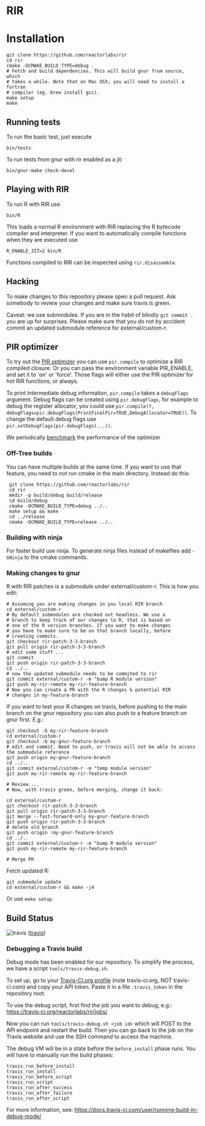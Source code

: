 # RIR

# Installation

    git clone https://github.com/reactorlabs/rir
    cd rir
    cmake -DCMAKE_BUILD_TYPE=debug .
    # Fetch and build dependencies. This will build gnur from source, which
    # takes a while. Note that on Mac OSX, you will need to install a fortran
    # compiler (eg. brew install gcc). 
    make setup
    make

## Running tests

To run the basic test, just execute

    bin/tests

To run tests from gnur with rir enabled as a jit:

    bin/gnur-make check-devel

## Playing with RIR

To run R with RIR use

    bin/R

This loads a normal R environment with RIR replacing the R bytecode compiler
and interpreter. If you want to automatically compile functions when they
are executed use

    R_ENABLE_JIT=2 bin/R

Functions compiled to RIR can be inspected using `rir.disassemble`.

## Hacking

To make changes to this repository please open a pull request. Ask somebody to
review your changes and make sure travis is green.

Caveat: we use submodules. If you are in the habit of blindly `git commit .` you are up for surprises. Please make sure that you do not by accident commit an updated submodule reference for external/custom-r.

## PIR optimizer

To try out the [PIR optimizer](documentation/pir.md) you can use `pir.compile` to optimize a RIR compiled closure.
Or you can pass the environment variable PIR_ENABLE, and set it to 'on' or 'force'.
Those flags will either use the PIR optimizer for hot RIR functions, or always.

To print intermediate debug information, `pir.compile` takes a `debugFlags` argument.
Debug flags can be created using `pir.debugFlags`, for example to debug the register allocator, you could use `pir.compile(f, debugFlags=pir.debugFlags(PrintFinalPir=TRUE,DebugAllocator=TRUE))`.
To change the default debug flags use `pir.setDebugFlags(pir.debugFlags(...))`.

We periodically [benchmark](documentation/benchmarking.md) the performance of the optimizer

### Off-Tree builds

You can have multiple builds at the same time.
If you want to use that feature, you need to *not* run cmake in the main directory.
Instead do this:

     git clone https://github.com/reactorlabs/rir
     cd rir
     mkdir -p build/debug build/release
     cd build/debug
     cmake -DCMAKE_BUILD_TYPE=debug ../..
     make setup && make
     cd ../release
     cmake -DCMAKE_BUILD_TYPE=release ../..

### Building with ninja

For faster build use ninja. To generate ninja files instead of makefiles add `-GNinja` to the cmake commands.

### Making changes to gnur

R with RIR patches is a submodule under external/custom-r. This is how you edit:

    # Assuming you are making changes in you local RIR branch
    cd external/custom-r
    # By default submodules are checked out headless. We use a
    # branch to keep track of our changes to R, that is based on
    # one of the R version branches. If you want to make changes
    # you have to make sure to be on that branch locally, before
    # creating commits.
    git checkout rir-patch-3-3-branch
    git pull origin rir-patch-3-3-branch
    # edit some stuff ... 
    git commit
    git push origin rir-patch-3-3-branch
    cd ../..
    # now the updated submodule needs to be commited to rir 
    git commit external/custom-r -m "bump R module version"
    git push my-rir-remote my-rir-feature-branch
    # Now you can create a PR with the R changes & potential RIR 
    # changes in my-feature-branch

If you want to test your R changes on travis, before pushing to the main branch on the gnur repository you can also push to a feature branch on gnur first. E.g.:

    git checkout -b my-rir-feature-branch
    cd external/custom-r
    git checkout -b my-gnur-feature-branch
    # edit and commit. Need to push, or travis will not be able to access the submodule reference
    git push origin my-gnur-feature-branch
    cd ../..
    git commit external/custom-r -m "temp module version"
    git push my-rir-remote my-rir-feature-branch

    # Review....
    # Now, with travis green, before merging, change it back:

    cd external/custom-r
    git checkout rir-patch-3-3-branch
    git pull origin rir-patch-3-3-branch
    git merge --fast-forward-only my-gnur-feature-branch
    git push origin rir-patch-3-3-branch
    # delete old branch
    git push origin :my-gnur-feature-branch
    cd ../..
    git commit external/custom-r -m "bump R module version"
    git push my-rir-remote my-rir-feature-branch

    # Merge PR

Fetch updated R:

    git submodule update
    cd external/custom-r && make -j4 

Or use `make setup`

## Build Status

![travis](https://api.travis-ci.org/reactorlabs/rir.svg?branch=master) ([travis](https://travis-ci.org/reactorlabs/rir))

### Debugging a Travis build

Debug mode has been enabled for our repository. To simplify the process, we have
a script `tools/travis-debug.sh`.

To set up, go to your [Travis-CI.org profile](https://travis-ci.org/profile)
(note travis-ci.org, NOT travis-ci.com) and copy your API token. Paste it in
a file `.travis_token` in the repository root.

To use the debug script, first find the job you want to debug, e.g.:
https://travis-ci.org/reactorlabs/rir/jobs/<job id>

Now you can run `tools/travis-debug.sh <job id>` which will POST to the API
endpoint and restart the build. Then you can go back to the job on the Travis
website and use the SSH command to access the machine.

The debug VM will be in a state before the `before_install` phase runs. You will
have to manually run the build phases:

```
travis_run_before_install
travis_run_install
travis_run_before_script
travis_run_script
travis_run_after_success
travis_run_after_failure
travis_run_after_script
```

For more information, see:
https://docs.travis-ci.com/user/running-build-in-debug-mode/
